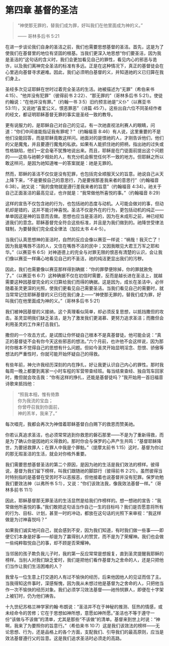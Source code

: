 # 第四章 基督的圣洁

> “神使那无罪的，替我们成为罪，好叫我们在他里面成为神的义。”
>
> —— 哥林多后书 5:21

在进一步谈论我们自身的圣洁之前，我们也需要思想基督的圣洁。首先，这是为了使我们在基督里的地位有坚固的根基。当我们更深入地思想“你们要圣洁，因为我是圣洁的”这句话的含义时，我们会更加看见自己的罪性，看见内心的邪恶与诡诈，以及我们离神完全圣洁的标准有多远。正是在这种情况下，真正的基督徒会在心里逃向基督寻求避难。因此，我们必须明白基督的义，并知道祂的义已归算在我们身上。

圣经多次见证耶稣在世时过着完全圣洁的生活。祂被描述为“无罪”（希伯来书 4:15）、“他并没有犯罪”（彼得前书 2:22）、“那无罪的”（哥林多后书 5:21）。使徒约翰说：“在他并没有罪。”（约翰一书 3:5）旧约预言祂是“义仆”（以赛亚书 53:11），又说祂“喜爱公义，恨恶罪恶”（诗篇 45:7）。这些出自六位不同圣经作者的经文，都证明耶稣基督无罪的事实是圣经一致的教导。

更有说服力的，是耶稣自己对自己的见证。有一次祂直视法利赛人的眼睛，问道：“你们中间谁能指证我有罪呢？”（约翰福音 8:46）有人说，这里重要的不是他们没能回答，而是耶稣竟敢这样问。祂面对的是恨祂的人，才刚告诉他们，他们的父是魔鬼，并且要遵行魔鬼的私欲。如果有人能抓住祂的把柄，指出祂的过失或性格缺陷，他们一定会毫不犹豫地说出来。而且，耶稣是在门徒面前提出这个问题的——这些与祂朝夕相处的人，有充分机会察觉任何不一致的地方。但耶稣之所以敢这样问，是因为祂知道唯一的答案就是：祂是无罪的。

然而，耶稣的圣洁不仅仅是没有犯罪，也包括完全顺服天父的旨意。祂说自己从天上降下来，“不是要按自己的意思行，乃是要按那差我来者的意思行”（约翰福音 6:38）。祂又说：“我的食物就是遵行差我来者的旨意”（约翰福音 4:34）。祂关于自己正面圣洁的最高见证，也许就是：“我常做他所喜悦的事。”（约翰福音 8:29）

这样的宣告不仅包含祂的行为，也包括祂的态度与动机。人可能会做对的事，但动机却是错的，这并不能讨神喜悦。圣洁不仅是外在的行为，更包括动机的纯正——单单因这是神的旨意而去做。思想也应当是圣洁的，因为在未成形之前，神已经知道我们的意念。耶稣基督完全符合这些标准，并且是为我们做到的。祂降世受律法辖制，为要替我们完全成全律法（加拉太书 4:4-5）。

当我们认真思想神的圣洁时，自然的反应会像以赛亚一样说：“祸哉！我灭亡了！因为我是嘴唇不洁的人，又住在嘴唇不洁的民中；又因我眼见大君王万军之耶和华。”（以赛亚书 6:5）对神道德上的完全与对罪无限的恨恶有清楚的认识，会让我们像以赛亚一样痛心地看见自己的不圣洁，祂的纯洁更显出我们的污秽。

因此，我们也需要像以赛亚那样得到确据：“你的罪孽便除掉，你的罪就赦免了。”（以赛亚书 6:7）这种确据不仅在初信时需要，反而是越长进在圣洁上，就越需要这种因基督完全的义归算给我们而得的确据。这是因为，成长在圣洁中，必伴随着圣灵更深的光照，使我们更看见自己需要圣洁。当我们看见自己的需要时，就当常常记住耶稣基督的义已归在我们身上——“神使那无罪的，替我们成为罪，好叫我们在他里面成为神的义。”（哥林多后书 5:21）

我们被神因基督的义接纳，这个真理看似简单，却必须反复思想，以抵挡撒但的攻击。圣灵显明我们缺乏圣洁，是为了激发我们更渴慕、更努力追求圣洁；而撒但会利用圣灵的工作来打击我们。

撒但的一个攻击方式，是试图让你怀疑自己根本不是真基督徒。他可能会说：“真正的基督徒不会有你今天这些邪恶的想法。”六个月前，也许他不会这样说，因为那时你根本不觉得自己的思想有什么问题。但如今圣灵开始显明淫念、怨恨、骄傲等想法的严重性时，你就可能开始怀疑自己的得救。

有些年前，神允许我经历深刻的内在挣扎，好让我更认识自己内心的罪性。那时我每周一晚上都要到离家一小时车程的军营带查经班。每当结束查经、独自驾车回家时，撒但就会攻击我：“你有这样的挣扎，还能是基督徒吗？”我开始用一首旧福音诗歌来抵挡他：
> “照我本相，惟有倚靠  
> 你为我流的宝血；  
> 你曾呼召我到你面前，  
> 神的羔羊，我来了。”

每次唱完，我都会再次为神借着耶稣基督白白赐下的救恩而赞美祂。

你若认真追求圣洁，也必须常常逃到你救恩的磐石那里——不是为了重新得救，而是为了确认你是因祂的义得救的。那时你会与保罗的心声产生共鸣：“基督耶稣降世，为要拯救罪人；在罪人中我是个罪魁。”（提摩太前书 1:15）这时，基督为你过的那无瑕圣洁的生活，就会对你格外重要。

我们需要思想基督圣洁的第二个原因，是因为祂的生活是我们效法的榜样。彼得说，基督为我们留下榜样，叫我们跟随祂的脚踪行（彼得前书 2:21）。虽然彼得当时特别指的是基督在受苦时不以恶报恶，但他接着也说基督并没有犯罪。保罗劝勉我们要效法神（以弗所书 5:1），又说：“你们该效法我，像我效法基督一样。”（哥林多前书 11:1）

因此，耶稣基督那无罪圣洁的生活显然是给我们作榜样的。想一想祂的宣告：“我常做他所喜悦的事。”我们敢把这句话当作自己一生的目标吗？我们是否愿意将所有的行为、目标、计划，甚至一时的冲动，都放在这句话的光照下来审视：“我这样做是为讨神喜悦吗？”

如果我们诚实地问自己，就会感到不安，因为我们知道，有时我们做一些事——即便它们本身是好事——却是为了赢得别人的赞赏，而不是为了荣耀神。我们也会做一些纯粹取悦自己的事，却不顾是否荣耀神。

当邻居的孩子欺负我儿子时，我的第一反应常常是想报复，直到圣灵提醒我耶稣的榜样。当别人对我们缺乏爱时，我们是把他们看作基督为之舍命的人，还是只把他们当作让我们生活困难的人？

我曾与一位生意上打交道的人有过不愉快的经历，后来他因他人的见证而信了主。当我得知这件事时，深感惭愧，因为我从未想过他是基督为之舍命的人，只把他当作一次不愉快的经历对象。我们必须学习效法基督——祂怜悯罪人，即便在十字架上被钉时，仍为他们祷告。

十九世纪苏格兰神学家约翰·布朗说：“圣洁并不在于神秘的推测、狂热的情感，或未经命令的苦修；它在于思想如神所想，意愿如神所愿。”圣洁也不等于遵守一份“该做与不该做”的清单，尤其是那些“不该做”的清单。基督来到世上时说：“神啊，我来了为要照你的旨意行。”（希伯来书 10:7）这是我们该效法的榜样——无论思想、行为，还是品格上的各个方面，支配我们、引导我们的最高原则，应当是效法基督遵行父的旨意。这是我们追求圣洁时必须走的高路。
